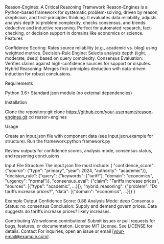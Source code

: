 Reason-Engines: A Critical Reasoning Framework
Reason-Engines is a Python-based framework for systematic problem-solving, driven by reason, skepticism, and first-principles thinking. It evaluates data reliability, adjusts analysis depth to problem complexity, checks consensus, and blends deductive and inductive reasoning. Perfect for automated research, fact-checking, or decision support in domains like economics or science.
Features

Confidence Scoring: Rates source reliability (e.g., academic vs. blog) using weighted metrics.
Decision-Rule Engine: Selects analysis depth (light, moderate, deep) based on query complexity.
Consensus Evaluation: Verifies claims against high-confidence sources for support or disputes.
Hybrid Reasoning: Merges first-principles deduction with data-driven induction for robust conclusions.

Requirements

Python 3.6+
Standard json module (no external dependencies)

Installation

Clone the repository:git clone https://github.com/your-username/reason-engines.git
cd reason-engines



Usage

Create an input.json file with component data (see input.json.example for structure).
Run the framework:python framework.py


Review outputs for confidence scores, analysis mode, consensus status, and reasoning conclusions.

Input File Structure
The input.json file must include:
{
  "confidence_score": {"source": {"type": "primary", "year": 2024, "authority": "academic"}},
  "decision_rule": {"query": {"keywords": ["tariff"], "domain": "economics", "urgency": "normal"}},
  "consensus_eval": {"claim": "Tariffs increase prices", "sources": [{"type": "academic", ...}]},
  "hybrid_reasoning": {"problem": "Do tariffs increase prices?", "data": [{"domain": "economics", ...}]}
}

Example Output
Confidence Score: 0.88
Analysis Mode: deep
Consensus Status: no_consensus
Conclusion: Supply and demand govern prices. Data suggests do tariffs increase prices? likely increases.

Contributing
We welcome contributions! Submit issues or pull requests for bugs, features, or documentation.
License
MIT License. See LICENSE for details.
Contact
For inquiries, open an issue or email [your-email@example.com].

